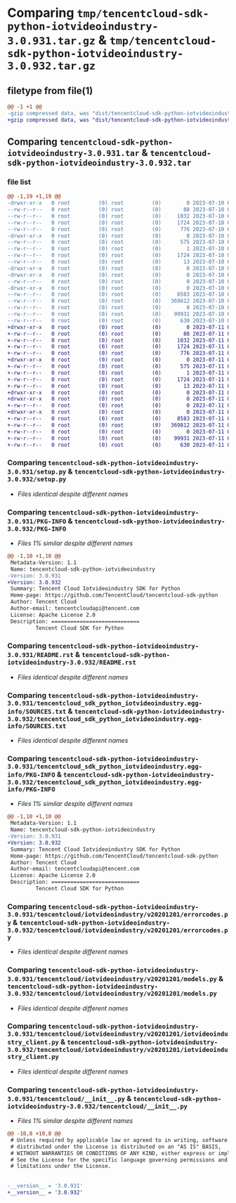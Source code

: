 # Comparing `tmp/tencentcloud-sdk-python-iotvideoindustry-3.0.931.tar.gz` & `tmp/tencentcloud-sdk-python-iotvideoindustry-3.0.932.tar.gz`

## filetype from file(1)

```diff
@@ -1 +1 @@
-gzip compressed data, was "dist/tencentcloud-sdk-python-iotvideoindustry-3.0.931.tar", last modified: Mon Jul 10 00:42:58 2023, max compression
+gzip compressed data, was "dist/tencentcloud-sdk-python-iotvideoindustry-3.0.932.tar", last modified: Tue Jul 11 00:48:12 2023, max compression
```

## Comparing `tencentcloud-sdk-python-iotvideoindustry-3.0.931.tar` & `tencentcloud-sdk-python-iotvideoindustry-3.0.932.tar`

### file list

```diff
@@ -1,19 +1,19 @@
-drwxr-xr-x   0 root         (0) root         (0)        0 2023-07-10 00:42:58.000000 tencentcloud-sdk-python-iotvideoindustry-3.0.931/
--rw-r--r--   0 root         (0) root         (0)       88 2023-07-10 00:42:58.000000 tencentcloud-sdk-python-iotvideoindustry-3.0.931/setup.cfg
--rw-r--r--   0 root         (0) root         (0)     1032 2023-07-10 00:42:58.000000 tencentcloud-sdk-python-iotvideoindustry-3.0.931/setup.py
--rw-r--r--   0 root         (0) root         (0)     1724 2023-07-10 00:42:58.000000 tencentcloud-sdk-python-iotvideoindustry-3.0.931/PKG-INFO
--rw-r--r--   0 root         (0) root         (0)      776 2023-07-10 00:42:58.000000 tencentcloud-sdk-python-iotvideoindustry-3.0.931/README.rst
-drwxr-xr-x   0 root         (0) root         (0)        0 2023-07-10 00:42:58.000000 tencentcloud-sdk-python-iotvideoindustry-3.0.931/tencentcloud_sdk_python_iotvideoindustry.egg-info/
--rw-r--r--   0 root         (0) root         (0)      575 2023-07-10 00:42:58.000000 tencentcloud-sdk-python-iotvideoindustry-3.0.931/tencentcloud_sdk_python_iotvideoindustry.egg-info/SOURCES.txt
--rw-r--r--   0 root         (0) root         (0)        1 2023-07-10 00:42:58.000000 tencentcloud-sdk-python-iotvideoindustry-3.0.931/tencentcloud_sdk_python_iotvideoindustry.egg-info/dependency_links.txt
--rw-r--r--   0 root         (0) root         (0)     1724 2023-07-10 00:42:58.000000 tencentcloud-sdk-python-iotvideoindustry-3.0.931/tencentcloud_sdk_python_iotvideoindustry.egg-info/PKG-INFO
--rw-r--r--   0 root         (0) root         (0)       13 2023-07-10 00:42:58.000000 tencentcloud-sdk-python-iotvideoindustry-3.0.931/tencentcloud_sdk_python_iotvideoindustry.egg-info/top_level.txt
-drwxr-xr-x   0 root         (0) root         (0)        0 2023-07-10 00:42:58.000000 tencentcloud-sdk-python-iotvideoindustry-3.0.931/tencentcloud/
-drwxr-xr-x   0 root         (0) root         (0)        0 2023-07-10 00:42:58.000000 tencentcloud-sdk-python-iotvideoindustry-3.0.931/tencentcloud/iotvideoindustry/
--rw-r--r--   0 root         (0) root         (0)        0 2023-07-10 00:42:58.000000 tencentcloud-sdk-python-iotvideoindustry-3.0.931/tencentcloud/iotvideoindustry/__init__.py
-drwxr-xr-x   0 root         (0) root         (0)        0 2023-07-10 00:42:58.000000 tencentcloud-sdk-python-iotvideoindustry-3.0.931/tencentcloud/iotvideoindustry/v20201201/
--rw-r--r--   0 root         (0) root         (0)     8583 2023-07-10 00:42:58.000000 tencentcloud-sdk-python-iotvideoindustry-3.0.931/tencentcloud/iotvideoindustry/v20201201/errorcodes.py
--rw-r--r--   0 root         (0) root         (0)   369812 2023-07-10 00:42:58.000000 tencentcloud-sdk-python-iotvideoindustry-3.0.931/tencentcloud/iotvideoindustry/v20201201/models.py
--rw-r--r--   0 root         (0) root         (0)        0 2023-07-10 00:42:58.000000 tencentcloud-sdk-python-iotvideoindustry-3.0.931/tencentcloud/iotvideoindustry/v20201201/__init__.py
--rw-r--r--   0 root         (0) root         (0)    99931 2023-07-10 00:42:58.000000 tencentcloud-sdk-python-iotvideoindustry-3.0.931/tencentcloud/iotvideoindustry/v20201201/iotvideoindustry_client.py
--rw-r--r--   0 root         (0) root         (0)      630 2023-07-10 00:42:58.000000 tencentcloud-sdk-python-iotvideoindustry-3.0.931/tencentcloud/__init__.py
+drwxr-xr-x   0 root         (0) root         (0)        0 2023-07-11 00:48:12.000000 tencentcloud-sdk-python-iotvideoindustry-3.0.932/
+-rw-r--r--   0 root         (0) root         (0)       88 2023-07-11 00:48:12.000000 tencentcloud-sdk-python-iotvideoindustry-3.0.932/setup.cfg
+-rw-r--r--   0 root         (0) root         (0)     1032 2023-07-11 00:48:12.000000 tencentcloud-sdk-python-iotvideoindustry-3.0.932/setup.py
+-rw-r--r--   0 root         (0) root         (0)     1724 2023-07-11 00:48:12.000000 tencentcloud-sdk-python-iotvideoindustry-3.0.932/PKG-INFO
+-rw-r--r--   0 root         (0) root         (0)      776 2023-07-11 00:48:12.000000 tencentcloud-sdk-python-iotvideoindustry-3.0.932/README.rst
+drwxr-xr-x   0 root         (0) root         (0)        0 2023-07-11 00:48:12.000000 tencentcloud-sdk-python-iotvideoindustry-3.0.932/tencentcloud_sdk_python_iotvideoindustry.egg-info/
+-rw-r--r--   0 root         (0) root         (0)      575 2023-07-11 00:48:12.000000 tencentcloud-sdk-python-iotvideoindustry-3.0.932/tencentcloud_sdk_python_iotvideoindustry.egg-info/SOURCES.txt
+-rw-r--r--   0 root         (0) root         (0)        1 2023-07-11 00:48:12.000000 tencentcloud-sdk-python-iotvideoindustry-3.0.932/tencentcloud_sdk_python_iotvideoindustry.egg-info/dependency_links.txt
+-rw-r--r--   0 root         (0) root         (0)     1724 2023-07-11 00:48:12.000000 tencentcloud-sdk-python-iotvideoindustry-3.0.932/tencentcloud_sdk_python_iotvideoindustry.egg-info/PKG-INFO
+-rw-r--r--   0 root         (0) root         (0)       13 2023-07-11 00:48:12.000000 tencentcloud-sdk-python-iotvideoindustry-3.0.932/tencentcloud_sdk_python_iotvideoindustry.egg-info/top_level.txt
+drwxr-xr-x   0 root         (0) root         (0)        0 2023-07-11 00:48:12.000000 tencentcloud-sdk-python-iotvideoindustry-3.0.932/tencentcloud/
+drwxr-xr-x   0 root         (0) root         (0)        0 2023-07-11 00:48:12.000000 tencentcloud-sdk-python-iotvideoindustry-3.0.932/tencentcloud/iotvideoindustry/
+-rw-r--r--   0 root         (0) root         (0)        0 2023-07-11 00:48:12.000000 tencentcloud-sdk-python-iotvideoindustry-3.0.932/tencentcloud/iotvideoindustry/__init__.py
+drwxr-xr-x   0 root         (0) root         (0)        0 2023-07-11 00:48:12.000000 tencentcloud-sdk-python-iotvideoindustry-3.0.932/tencentcloud/iotvideoindustry/v20201201/
+-rw-r--r--   0 root         (0) root         (0)     8583 2023-07-11 00:48:12.000000 tencentcloud-sdk-python-iotvideoindustry-3.0.932/tencentcloud/iotvideoindustry/v20201201/errorcodes.py
+-rw-r--r--   0 root         (0) root         (0)   369812 2023-07-11 00:48:12.000000 tencentcloud-sdk-python-iotvideoindustry-3.0.932/tencentcloud/iotvideoindustry/v20201201/models.py
+-rw-r--r--   0 root         (0) root         (0)        0 2023-07-11 00:48:12.000000 tencentcloud-sdk-python-iotvideoindustry-3.0.932/tencentcloud/iotvideoindustry/v20201201/__init__.py
+-rw-r--r--   0 root         (0) root         (0)    99931 2023-07-11 00:48:12.000000 tencentcloud-sdk-python-iotvideoindustry-3.0.932/tencentcloud/iotvideoindustry/v20201201/iotvideoindustry_client.py
+-rw-r--r--   0 root         (0) root         (0)      630 2023-07-11 00:48:12.000000 tencentcloud-sdk-python-iotvideoindustry-3.0.932/tencentcloud/__init__.py
```

### Comparing `tencentcloud-sdk-python-iotvideoindustry-3.0.931/setup.py` & `tencentcloud-sdk-python-iotvideoindustry-3.0.932/setup.py`

 * *Files identical despite different names*

### Comparing `tencentcloud-sdk-python-iotvideoindustry-3.0.931/PKG-INFO` & `tencentcloud-sdk-python-iotvideoindustry-3.0.932/PKG-INFO`

 * *Files 1% similar despite different names*

```diff
@@ -1,10 +1,10 @@
 Metadata-Version: 1.1
 Name: tencentcloud-sdk-python-iotvideoindustry
-Version: 3.0.931
+Version: 3.0.932
 Summary: Tencent Cloud Iotvideoindustry SDK for Python
 Home-page: https://github.com/TencentCloud/tencentcloud-sdk-python
 Author: Tencent Cloud
 Author-email: tencentcloudapi@tencent.com
 License: Apache License 2.0
 Description: ============================
         Tencent Cloud SDK for Python
```

### Comparing `tencentcloud-sdk-python-iotvideoindustry-3.0.931/README.rst` & `tencentcloud-sdk-python-iotvideoindustry-3.0.932/README.rst`

 * *Files identical despite different names*

### Comparing `tencentcloud-sdk-python-iotvideoindustry-3.0.931/tencentcloud_sdk_python_iotvideoindustry.egg-info/SOURCES.txt` & `tencentcloud-sdk-python-iotvideoindustry-3.0.932/tencentcloud_sdk_python_iotvideoindustry.egg-info/SOURCES.txt`

 * *Files identical despite different names*

### Comparing `tencentcloud-sdk-python-iotvideoindustry-3.0.931/tencentcloud_sdk_python_iotvideoindustry.egg-info/PKG-INFO` & `tencentcloud-sdk-python-iotvideoindustry-3.0.932/tencentcloud_sdk_python_iotvideoindustry.egg-info/PKG-INFO`

 * *Files 1% similar despite different names*

```diff
@@ -1,10 +1,10 @@
 Metadata-Version: 1.1
 Name: tencentcloud-sdk-python-iotvideoindustry
-Version: 3.0.931
+Version: 3.0.932
 Summary: Tencent Cloud Iotvideoindustry SDK for Python
 Home-page: https://github.com/TencentCloud/tencentcloud-sdk-python
 Author: Tencent Cloud
 Author-email: tencentcloudapi@tencent.com
 License: Apache License 2.0
 Description: ============================
         Tencent Cloud SDK for Python
```

### Comparing `tencentcloud-sdk-python-iotvideoindustry-3.0.931/tencentcloud/iotvideoindustry/v20201201/errorcodes.py` & `tencentcloud-sdk-python-iotvideoindustry-3.0.932/tencentcloud/iotvideoindustry/v20201201/errorcodes.py`

 * *Files identical despite different names*

### Comparing `tencentcloud-sdk-python-iotvideoindustry-3.0.931/tencentcloud/iotvideoindustry/v20201201/models.py` & `tencentcloud-sdk-python-iotvideoindustry-3.0.932/tencentcloud/iotvideoindustry/v20201201/models.py`

 * *Files identical despite different names*

### Comparing `tencentcloud-sdk-python-iotvideoindustry-3.0.931/tencentcloud/iotvideoindustry/v20201201/iotvideoindustry_client.py` & `tencentcloud-sdk-python-iotvideoindustry-3.0.932/tencentcloud/iotvideoindustry/v20201201/iotvideoindustry_client.py`

 * *Files identical despite different names*

### Comparing `tencentcloud-sdk-python-iotvideoindustry-3.0.931/tencentcloud/__init__.py` & `tencentcloud-sdk-python-iotvideoindustry-3.0.932/tencentcloud/__init__.py`

 * *Files 1% similar despite different names*

```diff
@@ -10,8 +10,8 @@
 # Unless required by applicable law or agreed to in writing, software
 # distributed under the License is distributed on an "AS IS" BASIS,
 # WITHOUT WARRANTIES OR CONDITIONS OF ANY KIND, either express or implied.
 # See the License for the specific language governing permissions and
 # limitations under the License.
 
 
-__version__ = '3.0.931'
+__version__ = '3.0.932'
```

